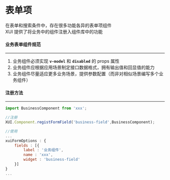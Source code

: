 # 表单项

在表单和搜索条件中，存在很多功能各异的表单项组件  
XUI 提供了将业务中的组件注册入组件库中的功能

#### 业务表单组件规范

---

1.  业务组件必须实现 **`v-model`** 和 **`disabled`** 的 props 属性
2.  业务组件应根据应用场景制定接口数据格式，拥有输出值和回显值的能力
3.  业务组件尽量适应更多业务场景，提供参数配置（而非对相似场景编写多个业务组件）

#### 注册方法

---

```js
import BusinessComponent from 'xxx';

//注册
XUI.Component.registFormField('business-field',BusinessComponent);

//使用
...
xuiFormOptions : {
    fields : [{
        label : '业务组件',
        name : 'xxx',
        widget : 'business-field'
    }]
}
...
```
